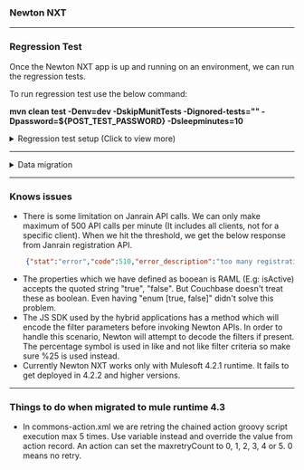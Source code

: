 
### Newton NXT ###
---
### Regression Test ###
Once the Newton NXT app is up and running on an environment, we can run the regression tests.

To run regression test use the below command:

**mvn clean test -Denv=dev -DskipMunitTests -Dignored-tests="" -Dpassword=${POST_TEST_PASSWORD} -Dsleepminutes=10**

<details>
  <summary>Regression test setup (Click to view more)</summary>
  
#### Setup needed for the regression tests ####
We need below OAuth users

| OAuth User | Role | Instances | Description |
| ------ | ------ | ------ | ------ |
| <sub>OAuth Client for NEWTON_AUTO_TEST</sub> | <sub>NEWTON_NXT_API_CLIENT</sub> | <sub>NEWTON_AUTO_TEST_INSTANCE, NEWTON_AUTO_DELETE_TEST_INSTANCE, NEWTON_AUTO_ANON_TEST_INSTANCE, NEWTON_AUTO_API_ROLE_TEST_INSTANCE</sub> | <sub>This user is used to test all the APIs</sub>  |
| <sub>OAuth Client for NEWTON_AUTO_TEST_NO_API_CLIENT</sub> | - | - | <sub>This user is used to test that API access is not allowed when the user doesn't have the role NEWTON_NXT_API_CLIENT</sub> |
| <sub>OAuth Client for NEWTON_AUTO_TEST_NO_INSTANCES</sub> | <sub>NEWTON_NXT_API_CLIENT</sub> | - | <sub>This user is used to test that access on instance is not alowed unless user has the permission for that instance</sub> |

We need the below records in the couchbase database

| Document Id | Content | Description |
| ------ | ------ | ------ |
| <sub>7e5f3277-8efe-46e4-848d-2ab0289e23b4-role</sub> |  <sub>{<br>  "personId": "7e5f3277-8efe-46e4-848d-2ab0289e23b4",<br>  "instances": [<br>    "NEWTON_AUTO_TEST_INSTANCE",<br>    "NEWTON_AUTO_DELETE_TEST_INSTANCE",<br>    "NEWTON_AUTO_API_ROLE_TEST_INSTANCE",<br>    "NEWTON_AUTO_ANON_TEST_INSTANCE"<br>  ],<br>  "roles": [<br>    "ADMIN"<br>  ],<br>  "resourceType": "userRole"<br>}</sub> | <sub>This is the MODERATOR user</sub> |
| <sub>cd2919a2-58a3-4fe6-9d6a-b59310cdae8b-role</sub> | <sub>{<br>  "personId": "cd2919a2-58a3-4fe6-9d6a-b59310cdae8b",<br>  "instances": [<br>    "NEWTON_AUTO_TEST_INSTANCE",<br>    "NEWTON_AUTO_DELETE_TEST_INSTANCE",<br>    "NEWTON_AUTO_API_ROLE_TEST_INSTANCE",<br>    "NEWTON_AUTO_ANON_TEST_INSTANCE"<br>  ],<br>  "roles": [<br>    "SUPERADMIN"<br>  ],<br>  "resourceType": "userRole"<br>}<br></sub> | <sub>This is the SUPERADMIN user</sub> |
| <sub>249c6d75-4082-4125-b639-9d3951312abf-role</sub> | <sub>{<br>  "personId": "249c6d75-4082-4125-b639-9d3951312abf",<br>  "instances": [<br>    "NEWTON_AUTO_API_ROLE_TEST_INSTANCE",<br>  ],<br>  "roles": [<br>    "CUSTOM_ROLE"<br>  ],<br>  "resourceType": "userRole"<br>}</sub> | <sub>This use has CUSTOM_ROLE which is used to test user defined roles for API access</sub> |

We need the below users in Janrain

| Email Id | UUID | Password | Description |
| ------ | ------ | ------ | ------ |
| <sub>newton_auto_test_user@newton.digitalpfizer.com</sub> | <sub>bb9830a2-c98e-4675-a2bd-5a0913b76e5a</sub> | <sub>Check with Newton team</sub> | <sub>This user is used for SELF role</sub> |
| <sub>newton_auto_test_proxy@newton.digitalpfizer.com</sub> | <sub>093b59ec-c424-4d0b-a2ef-21031651f063</sub> | <sub>Check with Newton team</sub> | <sub>This user is used for PROXY role</sub> |
| <sub>newton_auto_test_moderator@newton.digitalpfizer.com</sub> | <sub>7e5f3277-8efe-46e4-848d-2ab0289e23b4</sub> | <sub>Check with Newton team</sub> | <sub>Used for MODERATOR user</sub> |
| <sub>newton_auto_test_superadmin@newton.digitalpfizer.com</sub> | <sub>cd2919a2-58a3-4fe6-9d6a-b59310cdae8b</sub> | <sub>Check with Newton team</sub> | <sub>Used for SUPERADMIN role</sub> |
| <sub>newton_auto_test_custom_role@newton.digitalpfizer.com</sub> | <sub>249c6d75-4082-4125-b639-9d3951312abf</sub> | <sub>Check with Newton team</sub> | <sub>Used for CUSTOM_ROLE role</sub> |
| <sub>newton_auto_test_1@newton.digitalpfizer.com</sub> | <sub>4e1630e1-21b5-4b9e-b446-729e4b6e44c0</sub> | <sub>Check with Newton team</sub> | <sub>This user is used for creating person record</sub> |
| <sub>newton_auto_test_2@newton.digitalpfizer.com</sub> | <sub>38dd7740-f328-4581-8cf0-b79fe51cf85c</sub> | <sub>Check with Newton team</sub> | <sub>This user is used for creating person record</sub> |
| <sub>newton_auto_test_3@newton.digitalpfizer.com</sub> | <sub>225c0ac6-2de1-4924-be48-2d1286b34852</sub> | <sub>Check with Newton team</sub> | <sub>This user is used for creating person record</sub> |
| <sub>newton_auto_test_4@newton.digitalpfizer.com</sub> | <sub>bca1006e-3884-46ba-81b1-db2a057b3219</sub> | <sub>Check with Newton team</sub> | <sub>This user is used for creating person record</sub> |
| <sub>newton_auto_test_5@newton.digitalpfizer.com</sub> | <sub>027571ea-4e34-4561-ae85-943063bdf1e0</sub> | <sub>Check with Newton team</sub> | <sub>This user is used for creating person record</sub> |
| <sub>newton_auto_test_6@newton.digitalpfizer.com</sub> | <sub>cd8d04a3-e760-44d5-8c52-1ca280b03837</sub> | <sub>Check with Newton team</sub> | <sub>This user is used for creating person record</sub> |
| <sub>newton_auto_test_7@newton.digitalpfizer.com</sub> | <sub>ed1b78f2-f250-4f2d-827c-2cea1726ef28</sub> | <sub>Check with Newton team</sub> | <sub>This user is used for creating person record</sub> |
| <sub>newton_auto_test_8@newton.digitalpfizer.com</sub> | <sub>98ce2cf4-644d-44b1-af85-fdbfd5fece0c</sub> | <sub>Check with Newton team</sub> | <sub>This user is used for creating person record</sub> |
| <sub>newton_auto_test_9@newton.digitalpfizer.com</sub> | <sub>392e9d99-21d2-405e-b065-19d98b995d0f</sub> | <sub>Check with Newton team</sub> | <sub>This user is used for creating person record</sub> |
| <sub>newton_auto_test_10@newton.digitalpfizer.com</sub> | <sub>3e25c511-3983-4e27-9392-2897da8ad7fd</sub> | <sub>Check with Newton team</sub> | <sub>This user is used for creating person record</sub> |
| <sub>newton_auto_test_11@newton.digitalpfizer.com</sub> | <sub>2c426ad2-a5a3-42d4-8401-e14984652475</sub> | <sub>Check with Newton team</sub> | <sub>This user is used for creating person record</sub> |
| <sub>newton_auto_test_12@newton.digitalpfizer.com</sub> | <sub>df252158-896c-458c-a646-afcaa946eae4</sub> | <sub>Check with Newton team</sub> | <sub>This user is used for creating person record</sub> |
| <sub>newton_auto_test_13@newton.digitalpfizer.com</sub> | <sub>c472ee13-bb6f-4c0b-b4fa-f5819a0a81b4</sub> | <sub>Check with Newton team</sub> | <sub>This user is used for creating person record</sub> |
| <sub>newton_auto_test_14@newton.digitalpfizer.com</sub> | <sub>8b803771-fee0-4c94-9777-e0b1f2c2f33b</sub> | <sub>Check with Newton team</sub> | <sub>This user is used for creating person record</sub> |
| <sub>newton_auto_test_15@newton.digitalpfizer.com</sub> | <sub>40e1a959-e4dd-401e-822c-374595568bde</sub> | <sub>Check with Newton team</sub> | <sub>This user is used for creating person record</sub> |

</details>

---
<details>
  <summary>Data migration</summary>
	
### Data migration ###
* Records with resourceType="person"
	* Add ```profile: {id: "JANRAIN/PING", profile: "Janrain/Ping uuid"}```
* Records with resourceType="person" or resourceType="event"
	* If encrypted, store ```securedFields:["field1", "field2"]``` in the record record itself
	* I think the code will work even if we don't make this change in the encrypted records.
* Records with resourceType="action" which update Janrain record
	* Use ```payload.profile.profileId``` instead of ```payload.id```
* Records with any resourceType but having ```isActive=false```
	* We need to delete these records
* Write GROOVY script for some defaut actions in 1.0 and update instance
	* update Janrain record during Person creation, deletion and profile linking.
* Records with resourceType="personGroup"
	* Change the field name from ```personIds``` to ```personGroup```
* Records with resourceType="event"
	* Change the field name from ```janrainId``` to ```personId```
* Records with resourceType="instance"
	* Add chained actions for person create and delete to update Janrain record
	* Add Janrain allowed method and endpoint for "entity", "entity.update". LivingWith used "signin"
	* Change "optimisticLockingEnabled" to "optimisticLockEnabled"
* Records with resourceType="assets"
	* Some of these assets are for recall service. So we have convert them to records of type "recall"
	* The "id" of the "recall" record must be equal to "attributes.appId" of the asset record
* Migrate Hardcoded Chained Actions to Groovy Chained Actions
* Migrate the contacts record
	* Split the record into multiple 	
</details>

---

### Knows issues ###
* There is some limitation on Janrain API calls. We can only make maximum of 500 API calls per minute (It includes all clients, not for a specific client). When we hit the threshold, we get the below response from Janrain registration API.
```json
	{"stat":"error","code":510,"error_description":"too many registration attempts","error":"api_limit_error","request_id":"rxn5navex8zw48hw"}
```
* The properties which we have defined as booean is RAML (E.g: isActive) accepts the quoted string "true", "false". But Couchbase doesn't treat these as boolean. Even having "enum [true, false]" didn't solve this problem.
* The JS SDK used by the hybrid applications has a method which will encode the filter parameters before invoking Newton APIs. In order to handle this scenario, Newton will attempt to decode the filters if present. The percentage symbol is used in like and not like filter criteria so make sure %25 is used instead. 
* Currently Newton NXT works only with Mulesoft 4.2.1 runtime. It fails to get deployed in 4.2.2 and higher versions.
----
### Things to do when migrated to mule runtime 4.3 ###
* In commons-action.xml we are retring the chained action groovy script execution max 5 times. Use variable instead and override the value from action record. An action can set the maxretryCount to 0, 1, 2, 3, 4 or 5. 0 means no retry.



 

